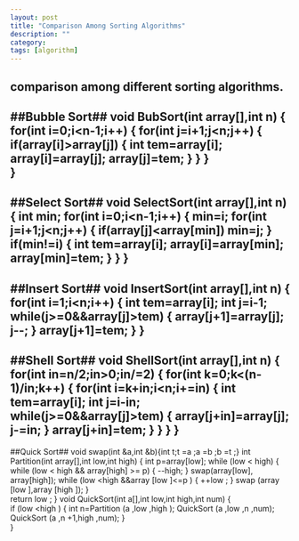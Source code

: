 ```yaml
---
layout: post
title: "Comparison Among Sorting Algorithms"
description: ""
category: 
tags: [algorithm]
---
```


comparison among different sorting algorithms.
---
##Bubble Sort##
	void BubSort(int array[],int n)
	{
		for(int i=0;i<n-1;i++)
		{
			for(int j=i+1;j<n;j++)
			{
				if(array[i]>array[j])
				{
					int tem=array[i];
					array[i]=array[j];
					array[j]=tem;
				}
			}
		}    
	}
---
##Select Sort##
	void SelectSort(int array[],int n)
	{
		int min;
		for(int i=0;i<n-1;i++)
		{
			min=i;
			for(int j=i+1;j<n;j++)
			{
				if(array[j]<array[min]) min=j;
			}
			if(min!=i)
			{
				int tem=array[i];
				array[i]=array[min];
				array[min]=tem;
			}
		}
	}
---
##Insert Sort##
	void InsertSort(int array[],int n)
	{
		for(int i=1;i<n;i++)
		{
			int tem=array[i];
			int j=i-1;
			while(j>=0&&array[j]>tem)
			{
				array[j+1]=array[j];
				j--;
			}
			array[j+1]=tem;
		}
	}
---
##Shell Sort##
	void ShellSort(int array[],int n)
	{
		for(int in=n/2;in>0;in/=2)
		{
			for(int k=0;k<(n-1)/in;k++)
			{
				for(int i=k+in;i<n;i+=in)
				{
					int tem=array[i];
					int j=i-in;
					while(j>=0&&array[j]>tem)
					{
						array[j+in]=array[j];
						j-=in;
					}
					array[j+in]=tem;
				}
			}
		}
	}
---
##Quick Sort##
	void swap(int &a,int &b){int t;t =a ;a =b ;b =t ;} 
	int Partition(int array[],int low,int high) 
	{ 
		int p=array[low];
		while (low < high) 
		{ 
			while (low < high && array[high] >= p) 
			{ 
				--high; 
			} 
			swap(array[low], array[high]); 
			while (low <high &&array [low ]<=p ) 
			{ 
				++low ; 
			} 
			swap (array [low ],array [high ]);
		}       
		return low ;
	} 
	void QuickSort(int a[],int low,int high,int num)
	{     
		if (low <high ) 
		{ 
			int n=Partition (a ,low ,high ); 
			QuickSort (a ,low ,n ,num); 
			QuickSort (a ,n +1,high ,num); 
		}       
	} 